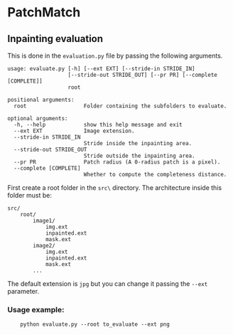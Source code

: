 # PatchMatch

## Inpainting evaluation

This is done in the `evaluation.py` file by passing the following arguments.
```
usage: evaluate.py [-h] [--ext EXT] [--stride-in STRIDE_IN]
                   [--stride-out STRIDE_OUT] [--pr PR] [--complete [COMPLETE]]
                   root

positional arguments:
  root                  Folder containing the subfolders to evaluate.

optional arguments:
  -h, --help            show this help message and exit
  --ext EXT             Image extension.
  --stride-in STRIDE_IN
                        Stride inside the inpainting area.
  --stride-out STRIDE_OUT
                        Stride outside the inpainting area.
  --pr PR               Patch radius (A 0-radius patch is a pixel).
  --complete [COMPLETE]
                        Whether to compute the completeness distance.
```

First create a root folder in the `src\` directory. The architecture
inside this folder must be:
```
src/
    root/
        image1/
            img.ext
            inpainted.ext
            mask.ext
        image2/
            img.ext
            inpainted.ext
            mask.ext
        ...
```
The default extension is `jpg` but you can change it passing the `--ext`
parameter.

### Usage example:
```
    python evaluate.py --root to_evaluate --ext png
```
